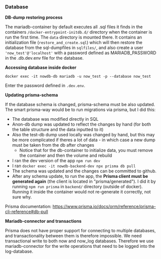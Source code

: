 
### Database

**DB-dump restoring process** 

The mariadb-container by default executes all .sql files it finds in the containers `/docker-entrypoint-initdb.d/` directory when the container is run the first time. The `data` directory is mounted there. It contains an initialization file (`restore_and_create.sql`) which will then restore the database from the sql-dumpfiles in `sqlfiles/`, and also create a user `'now_test'@'localhost'` with a password defined as MARIADB_PASSWORD in the .db.dev.env file for the database.

**Accessing database inside docker**

`docker exec -it nowdb-db mariadb -u now_test -p --database now_test` 

Enter the password defined in `.dev.env`.

**Updating prisma-schema**

If the database schema is changed, prisma-schema must be also updated. The smart prisma-way would be to run migrations via prisma, but I did this:

+ The database was modified directly in SQL
+ Anon-db dump was updated to reflect the changes by hand (for both the table structure and the data inputted to it)
+ Also the test-db dump used locally was changed by hand, but this may be more complicated if theres a lot of data - in which case a new dump must be taken from the db after changes
  + Notice that for the db-container to initialize data, you must remove the container and then the volume and rebuild
+ I ran the dev version of the app `npm run dev`
+ I ran `docker exec -it nowdb-backend-dev npx prisma db pull`
+ The schema was updated and the changes can be committed to github.
+ After any schema update, to run the app, the **Prisma client must be generated again** (the client is located in "prisma/generated"). I did it by running `npm run prisma` in `backend/` directory (outside of docker). Running it inside the container would not re-generate it correctly, not sure why.


Prisma documentation: https://www.prisma.io/docs/orm/reference/prisma-cli-reference#db-pull

**Mariadb-connector and transactions**

Prisma does not have proper support for connecting to multiple databases, and transactionality between them is therefore impossible. We need transactional write to both now and now_log databases. Therefore we use mariadb-connector for the write operations that need to be logged into the log-database.
